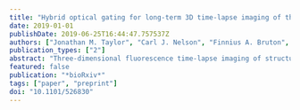 ```yaml
---
title: "Hybrid optical gating for long-term 3D time-lapse imaging of the beating embryonic zebrafish heart"
date: 2019-01-01
publishDate: 2019-06-25T16:44:47.757537Z
authors: ["Jonathan M. Taylor", "Carl J. Nelson", "Finnius A. Bruton", "Aryan K. Baghbadrani", "Charlotte Buckley", "Carl S. Tucker", "John J. Mullins", "Martin A. Denvir"]
publication_types: ["2"]
abstract: "Three-dimensional fluorescence time-lapse imaging of structural, cellular and subcellular processes in the beating heart is an increasingly achievable goal using the latest imaging and computational techniques. However, previous approaches have had significant limitations. Temporarily arresting the heart using drugs disrupts the hearttextquoterights physiological state, and the use of ultra-high frame-rates for fluorescence image acquisition causes phototoxic cell damage. Real-time triggered imaging, synchronized to a specific phase in the cardiac-cycle, can computationally \"freeze\" the heart to acquire the minimal number of fluorescence images required for 3D time-lapse imaging. However, until now no solution has been able to maintain phase-lock to the same point in the cardiac cycle for more than about one hour. Our new hybrid optical gating system maintains phase-lock for up to 24 h, acquiring synchronized 3D+time video stacks of the unperturbed heart in vivo. This approach has enabled us to observe detailed developmental, structural, cellular and subcellular processes, including live cell division and cell fate tracking, in the embryonic zebrafish heart using transgenic fish lines expressing cell-specific fluorophores. We show that our approach not only provides high spatial and temporal resolution 3D-imaging, but also avoids phototoxic injury, where alternative approaches induce measurable harm. This provides superb cellular and subcellular imaging of the heart while it is beating in its normal physiological state, and opens up new and exciting opportunities for further study in the heart and other moving cellular and subcellular structures in vivo."
featured: false
publication: "*bioRxiv*"
tags: ["paper", "preprint"]
doi: "10.1101/526830"
---
```

